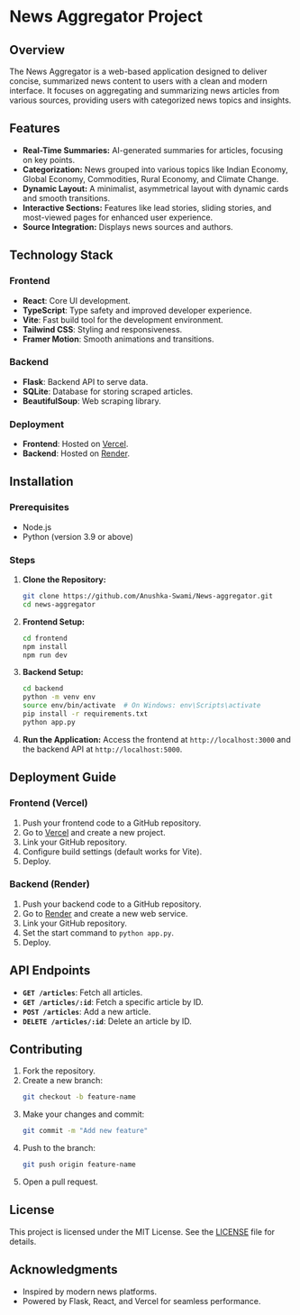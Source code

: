 # News Aggregator Project

## Overview
The News Aggregator is a web-based application designed to deliver concise, summarized news content to users with a clean and modern interface. It focuses on aggregating and summarizing news articles from various sources, providing users with categorized news topics and insights.

## Features
- **Real-Time Summaries:** AI-generated summaries for articles, focusing on key points.
- **Categorization:** News grouped into various topics like Indian Economy, Global Economy, Commodities, Rural Economy, and Climate Change.
- **Dynamic Layout:** A minimalist, asymmetrical layout with dynamic cards and smooth transitions.
- **Interactive Sections:** Features like lead stories, sliding stories, and most-viewed pages for enhanced user experience.
- **Source Integration:** Displays news sources and authors.

## Technology Stack
### Frontend
- **React**: Core UI development.
- **TypeScript**: Type safety and improved developer experience.
- **Vite**: Fast build tool for the development environment.
- **Tailwind CSS**: Styling and responsiveness.
- **Framer Motion**: Smooth animations and transitions.

### Backend
- **Flask**: Backend API to serve data.
- **SQLite**: Database for storing scraped articles.
- **BeautifulSoup**: Web scraping library.

### Deployment
- **Frontend**: Hosted on [Vercel](https://pwj6cmajvbpzhnzo.vercel.app/).
- **Backend**: Hosted on [Render](https://news-aggregator-5tb1.onrender.com/api/articles).

## Installation

### Prerequisites
- Node.js
- Python (version 3.9 or above)

### Steps
1. **Clone the Repository:**
   ```bash
   git clone https://github.com/Anushka-Swami/News-aggregator.git
   cd news-aggregator
   ```

2. **Frontend Setup:**
   ```bash
   cd frontend
   npm install
   npm run dev
   ```

3. **Backend Setup:**
   ```bash
   cd backend
   python -m venv env
   source env/bin/activate  # On Windows: env\Scripts\activate
   pip install -r requirements.txt
   python app.py
   ```

4. **Run the Application:**
   Access the frontend at `http://localhost:3000` and the backend API at `http://localhost:5000`.

## Deployment Guide

### Frontend (Vercel)
1. Push your frontend code to a GitHub repository.
2. Go to [Vercel](https://vercel.com/) and create a new project.
3. Link your GitHub repository.
4. Configure build settings (default works for Vite).
5. Deploy.

### Backend (Render)
1. Push your backend code to a GitHub repository.
2. Go to [Render](https://render.com/) and create a new web service.
3. Link your GitHub repository.
4. Set the start command to `python app.py`.
5. Deploy.

## API Endpoints
- **`GET /articles`**: Fetch all articles.
- **`GET /articles/:id`**: Fetch a specific article by ID.
- **`POST /articles`**: Add a new article.
- **`DELETE /articles/:id`**: Delete an article by ID.

## Contributing
1. Fork the repository.
2. Create a new branch:
   ```bash
   git checkout -b feature-name
   ```
3. Make your changes and commit:
   ```bash
   git commit -m "Add new feature"
   ```
4. Push to the branch:
   ```bash
   git push origin feature-name
   ```
5. Open a pull request.

## License
This project is licensed under the MIT License. See the [LICENSE](LICENSE) file for details.

## Acknowledgments
- Inspired by modern news platforms.
- Powered by Flask, React, and Vercel for seamless performance.

